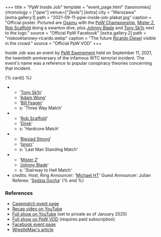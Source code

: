 +++
title = "PpW Inside Job"
template = "event_page.html"
[taxonomies]
chronology = ["ppw"]
venue=["2kola"]
[extra]
city = "Warszawa"
[extra.gallery.1]
path = "2021-09-11-ppw-inside-job-plakat.jpg"
caption = "Official poster. Pictured are [Osamu](@/w/osamu.md) with the [PpW Championship](@/c/ppw-championship.md), [Mister Z](@/w/mister-z.md), [Rob Scaffold](@/w/rob-scaffold.md) doing a swanton dive, plus [Johnny Blade](@/w/johnny-blade.md) and [Tony Sk1n](@/w/tony-sk1n.md) next to the logo."
source = "Official PpW Facebook"
[extra.gallery.2]
path = "niskooktanowy-ricardo.webp"
caption = "The future [Ricardo Diesel](@/w/ricardo-diesel.md) visible in the crowd."
source = "Official PpW VOD"
+++

Inside Job was an event by [PpW Ewenement](@/o/ppw.md) held on September 11, 2021, the twentieth anniversary of the infamous WTC terrorist incident. The event's name was a reference to popular conspiracy theories concerning that incident.

{% card() %}
- - '[Tony Sk1n](@/w/tony-sk1n.md)'
  - '[Adam Wong](@/w/adam-wong.md)'
  - '[Bill Feager](@/w/feager.md)'
  - s: 'Three Way Match'
- - '[Rob Scaffold](@/w/rob-scaffold.md)'
  - '[Direk](@/w/direk.md)'
  - s: 'Hardcore Match'
- - '[Biesiad Strong](@/w/biesiad.md)'
  - '[Isnorr](@/w/isnorr.md)'
  - s: 'Last Man Standing Match'
- - '[Mister Z](@/w/mister-z.md)'
  - '[Johnny Blade](@/w/johnny-blade.md)'
  - s: 'Stairway to Hell Match'
- credits:
    Host, Ring Announcer: '[Michael HT](@/w/michael-ht.md)'
    Guest Announcer: Julian
    Referee: '[Sędzia Gocha](@/w/sedzia-borys.md)'
{% end %}

### References

* [Cagematch event page](https://www.cagematch.net/?id=1&nr=384409)
* [Recap video on YouTube](https://www.youtube.com/watch?v=HPaT6sWDnfM)
* [Full show on YouTube](https://www.youtube.com/watch?v=_PXqj9uuZLg) (set to private as of January 2025)
* [Full show on PpW VOD](https://ppw-ewenementpl.vhx.tv/ppw-full-shows-dvd-version/season:1/videos/inside-job-fullshow-dvd-hd) (requires paid subscription)
* [Facebook event page](https://www.facebook.com/events/548066229675271/)
* [WrestleMap's article](https://www.wrestlemap.com/news/7oo8taw1btavbz38pvzubzazrvz6re)
